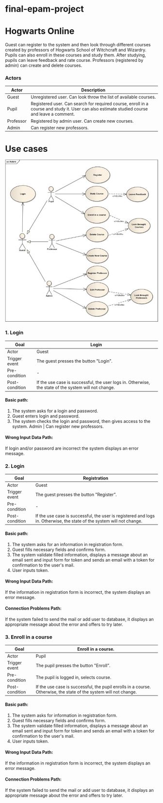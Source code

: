 # final-epam-project

# Hogwarts Online #

Guest can register to the system and then look through different courses created by professors of Hogwarts School of Witchcraft and Wizardry.
Pupils can also enroll in these courses and study them. After studying, pupils can leave feedback and rate course. Professors (registered by admin) can create and delete courses.

### Actors ###

Actor | Description | 
--- | --- |
Guest | Unregistered user. Can look throw the list of available courses.
Pupil | Registered user. Can search for required course, enroll in a course and study it. User can also estimate studied course and leave a comment.
Professor | Registered by admin user. Can create new courses.
Admin | Can register new professors.

# Use cases

![Alt text](use_case_model.jpg?raw=true "Use case view")

### 1. Login

Goal | Login
--- | --- |
Actor | Guest | 
Trigger event | The guest presses the button "Login”.
Pre-condition | -
Post-condition | If the use case is successful, the user logs in. Otherwise, the state of the system will not change.
#### Basic path:
1. The system asks for a login and password.
2. Guest enters login and password.
3. The system checks the login and password, then gives access to the system.
Admin | Can register new professors. 
   
#### Wrong Input Data Path:

If login and/or password are incorrect the system displays an error message.


### 2. Login

Goal | Registration
--- | --- |
Actor | Guest | 
Trigger event | The guest presses the button "Register”.
Pre-condition | -
Post-condition | If the use case is successful, the user is registered and logs in. Otherwise, the state of the system will not change.
#### Basic path:
1. The system asks for an information in registration form.
2. Guest fills necessary fields and confirms form.
3. The system validate filled information, displays a message about an email sent and input form for token and sends an email with a token for confirmation to the user's mail.
4. User inputs token.
   
#### Wrong Input Data Path:
   
If the information in registration form is incorrect, the system displays an error message.
   
#### Connection Problems Path:

If the system failed to send the mail or add user to database, it displays an appropriate message about the error and offers to try later.

### 3. Enroll in a course

Goal | Enroll in a course.
--- | --- |
Actor | Pupil | 
Trigger event | The pupil presses the button "Enroll”.
Pre-condition | The pupil is logged in, selects course.
Post-condition | If the use case is successful, the pupil enrolls in a course. Otherwise, the state of the system will not change.
#### Basic path:
1. The system asks for information in registration form.
3. Guest fills necessary fields and confirms form.
4. The system validate filled information, displays a message about an email sent and input form for token and sends an email with a token for confirmation to the user's mail.
5. User inputs token.

#### Wrong Input Data Path:
If the information in registration form is incorrect, the system displays an error message.

#### Connection Problems Path:
If the system failed to send the mail or add user to database, it displays an appropriate message about the error and offers to try later.
